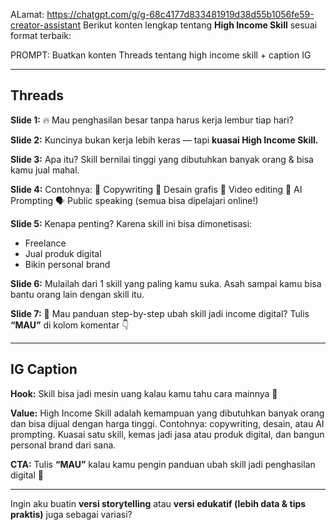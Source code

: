 ALamat: https://chatgpt.com/g/g-68c4177d833481919d38d55b1056fe59-creator-assistant
Berikut konten lengkap tentang **High Income Skill** sesuai format terbaik:

PROMPT: Buatkan konten Threads tentang high income skill + caption IG

---

## **Threads**

**Slide 1:**
🔥 Mau penghasilan besar tanpa harus kerja lembur tiap hari?

**Slide 2:**
Kuncinya bukan kerja lebih keras — tapi **kuasai High Income Skill.**

**Slide 3:**
Apa itu?
Skill bernilai tinggi yang dibutuhkan banyak orang & bisa kamu jual mahal.

**Slide 4:**
Contohnya:
💬 Copywriting
🎨 Desain grafis
📸 Video editing
🧠 AI Prompting
🗣️ Public speaking
(semua bisa dipelajari online!)

**Slide 5:**
Kenapa penting?
Karena skill ini bisa dimonetisasi:

* Freelance
* Jual produk digital
* Bikin personal brand

**Slide 6:**
Mulailah dari 1 skill yang paling kamu suka.
Asah sampai kamu bisa bantu orang lain dengan skill itu.

**Slide 7:**
🚀 Mau panduan step-by-step ubah skill jadi income digital?
Tulis **“MAU”** di kolom komentar 👇

---

## **IG Caption**

**Hook:**
Skill bisa jadi mesin uang kalau kamu tahu cara mainnya 💸

**Value:**
High Income Skill adalah kemampuan yang dibutuhkan banyak orang dan bisa dijual dengan harga tinggi.
Contohnya: copywriting, desain, atau AI prompting.
Kuasai satu skill, kemas jadi jasa atau produk digital, dan bangun personal brand dari sana.

**CTA:**
Tulis **“MAU”** kalau kamu pengin panduan ubah skill jadi penghasilan digital 🚀

---

Ingin aku buatin **versi storytelling** atau **versi edukatif (lebih data & tips praktis)** juga sebagai variasi?
